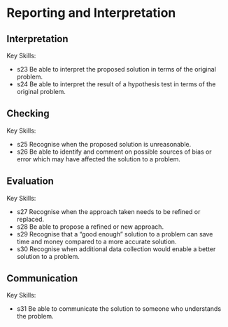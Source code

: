 # Reporting and Interpretation

## Interpretation

Key Skills:

- s23 Be able to interpret the proposed solution in terms of the original problem.
- s24 Be able to interpret the result of a hypothesis test in terms of the original problem.


## Checking

Key Skills:
- s25 Recognise when the proposed solution is unreasonable.
- s26 Be able to identify and comment on possible sources of bias or error which may have affected the solution to a problem.


## Evaluation

Key Skills:
- s27 Recognise when the approach taken needs to be refined or replaced.
- s28 Be able to propose a refined or new approach.
- s29 Recognise that a “good enough” solution to a problem can save time and money compared to a more accurate solution.
- s30 Recognise when additional data collection would enable a better solution to a problem.


## Communication

Key Skills:
- s31 Be able to communicate the solution to someone who understands the problem.
